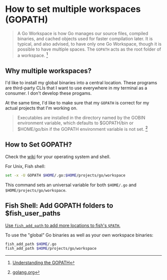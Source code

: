 # How to set multiple workspaces (GOPATH)

> A Go Workspace is how Go manages our source files, compiled binaries, and cached objects used for faster compilation later. It is typical, and also advised, to have only one Go Workspace, though it is possible to have multiple spaces. The `GOPATH` acts as the root folder of a workspace. [^1]

## Why multiple workspaces?

I'd like to install my global binaries into a central location. These programs are third-party CLIs that I want to use everywhere in my terminal as a consumer. I don't develop these progams.

At the same time, I'd like to make sure that my `GOPATH` is correct for my actual projects that I'm working on.

> Executables are installed in the directory named by the GOBIN environment variable, which defaults to $GOPATH/bin or $HOME/go/bin if the GOPATH environment variable is not set. [^2]

## How to Set GOPATH?

Check the [wiki][wiki] for your operating system and shell.

For Unix, Fish shell:

```sh
set -x -U GOPATH $HOME/.go:$HOME/projects/go/workspace
```

This command sets an universal variable for both `$HOME/.go` and `$HOME/projects/go/workspace`.

## Fish Shell: Add GOPATH folders to $fish_user_paths

[Use `fish_add_path` to add more locations to fish's `$PATH`.](https://fishshell.com/docs/current/cmds/fish_add_path.html)

To use the "global" Go binaries as well as your own workspace binaries:

```sh
fish_add_path $HOME/.go
fish_add_path $HOME/projects/go/workspace
```

[^1]: [Understanding the GOPATH][do]  
[^2]: [golang.org](https://golang.org/cmd/go/#hdr-Compile_and_install_packages_and_dependencies)

[do]: https://www.digitalocean.com/community/tutorials/understanding-the-gopath
[wiki]: https://github.com/golang/go/wiki/SettingGOPATH
